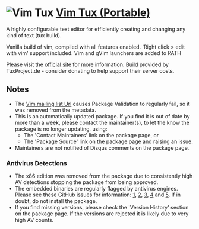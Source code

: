 # ![Vim Tux](https://cdn.jsdelivr.net/gh/pauby/ChocoPackages@c134fd7/icons/vim-tux.svg "Vim Logo") [Vim Tux (Portable)](https://chocolatey.org/packages/vim-tux.portable)

A highly configurable text editor for efficiently creating and changing any kind of text (tux build).

Vanilla build of vim, compiled with all features enabled. 'Right click &gt; edit with vim' support included. Vim and gVim launchers are added to PATH

Please visit the [official site](https://tuxproject.de/projects/vim/) for more information.
Build provided by TuxProject.de - consider donating to help support their server costs.

## Notes

* The [Vim mailing list Url](http://www.vim.org/maillist.php) causes Package Validation to regularly fail, so it was removed from the metadata.
* This is an automatically updated package. If you find it is out of date by more than a week, please contact the maintainer(s), to let the know the package is no longer updating, using:
    * The 'Contact Maintainers' link on the package page, or
    * The 'Package Source' link on the package page and raising an issue.
* Maintainers are not notified of Disqus comments on the package page.

### Antivirus Detections

* The x86 edition was removed from the package due to consistently high AV detections stopping the package from being approved.
* The embedded binaries are regularly flagged by antivirus engines. Please see these GitHub issues for information: [1](https://github.com/vim/vim/issues/2933), [2](https://github.com/vim/vim/issues/2961), [3](https://github.com/vim/vim-win32-installer/issues/36), [4](https://github.com/vim/vim-win32-installer/issues/53) and [5](https://github.com/vim/vim/issues/2895). If in doubt, do not install the package.
* If you find missing versions, please check the 'Version History' section on the package page. If the versions are rejected it is likely due to very high AV counts.
